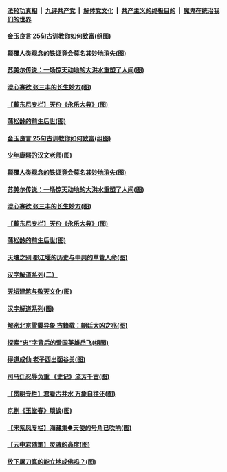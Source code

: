

####  [法轮功真相](../../../../basic/blob/master/README.md?t=08022202) &nbsp;|&nbsp; [九评共产党](../../../../9ping.md/blob/master/README.md?t=08022202) &nbsp;|&nbsp; [解体党文化](../../../../jtdwh.md/blob/master/README.md?t=08022202)  &nbsp;|&nbsp; [共产主义的终极目的](../../../../gczydzjmd.md/blob/master/README.md?t=08022202) &nbsp;|&nbsp; [魔鬼在统治我们的世界](../../../../mgztzwmdsj.md/blob/master/README.md?t=08022202) 

#### [金玉良言 25句古训教你如何致富(组图)](../pages/p7/941605.md?t=08022202) 

#### [颠覆人类观念的铁证竟会莫名其妙地消失(图)](../pages/p7/941352.md?t=08022202) 

#### [苏美尔传说：一场惊天动地的大洪水重塑了人间(图)](../pages/p7/941451.md?t=08022202) 

#### [澄心寡欲 张三丰的长生妙方(图)](../pages/p7/941056.md?t=08022202) 

#### [【戴东尼专栏】天价《永乐大典》(图)](../pages/p7/940714.md?t=08022202) 

#### [蒲松龄的前生后世(图)](../pages/p7/941350.md?t=08022202) 

#### [金玉良言 25句古训教你如何致富(组图)](../pages/p7/941605.md?t=08022202) 

#### [少年康熙的汉文老师(图)](../pages/p7/941559.md?t=08022202) 

#### [颠覆人类观念的铁证竟会莫名其妙地消失(图)](../pages/p7/941352.md?t=08022202) 

#### [苏美尔传说：一场惊天动地的大洪水重塑了人间(图)](../pages/p7/941451.md?t=08022202) 

#### [澄心寡欲 张三丰的长生妙方(图)](../pages/p7/941056.md?t=08022202) 

#### [【戴东尼专栏】天价《永乐大典》(图)](../pages/p7/940714.md?t=08022202) 

#### [蒲松龄的前生后世(图)](../pages/p7/941350.md?t=08022202) 

#### [天壤之别 都江堰的历史与中共的草菅人命(图)](../pages/p7/941301.md?t=08022202) 

#### [汉字解道系列(二）](../pages/p7/941076.md?t=08022202) 

#### [天坛建筑与敬天文化(图)](../pages/p7/941308.md?t=08022202) 

#### [汉字解道系列(图)](../pages/p7/940996.md?t=08022202) 

#### [解密北京雪霰异象 古籍载：朝廷大凶之兆(图)](../pages/p7/941293.md?t=08022202) 

#### [探索“忠”字背后的爱国英雄岳飞(组图)](../pages/p7/941158.md?t=08022202) 

#### [得道成仙 老子西出函谷关(图)](../pages/p7/941055.md?t=08022202) 

#### [司马迁忍辱负重 《史记》流芳千古(图)](../pages/p7/940847.md?t=08022202) 

#### [【贯明专栏】君看古井水 万象自往还(图)](../pages/p7/939120.md?t=08022202) 

#### [京剧《玉堂春》琐谈(图)](../pages/p7/941051.md?t=08022202) 

#### [【宋紫凤专栏】海藏集●天使的号角已吹响(图)](../pages/p7/941166.md?t=08022202) 

#### [【云中君随笔】灵魂的高度(图)](../pages/p7/940853.md?t=08022202) 

#### [放下屠刀真的能立地成佛吗？(图)](../pages/p7/940968.md?t=08022202) 

